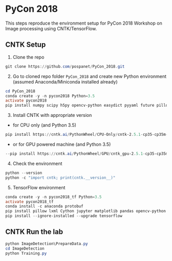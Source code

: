 # PyCon 2018
This steps reproduce the environment setup for PyCon 2018 Workshop on Image processing using CNTK/TensorFlow.
## CNTK Setup

1. Clone the repo
```powershell 
git clone https://github.com/pospanet/PyCon_2018.git
```
2. Go to cloned repo folder `PyCon_2018` and create new Python environment (assumed Anaconda/Miniconda installed already)

```powershell
cd PyCon_2018
conda create -y -n pycon2018 Python=3.5
activate pycon2018
pip install numpy scipy h5py opencv-python easydict pyyaml future pillow matplotlib
```
3. Install CNTK with appropriate version
- for CPU only (and Python 3.5)
```powershell
pip install https://cntk.ai/PythonWheel/CPU-Only/cntk-2.5.1-cp35-cp35m-win_amd64.whl
```
- or for GPU powered machine (and Python 3.5)
```powershell
--pip install https://cntk.ai/PythonWheel/GPU/cntk_gpu-2.5.1-cp35-cp35m-win_amd64.whl
```
4. Check the environment
```powershell
python --version
python -c "import cntk; print(cntk.__version__)"
```
5. TensorFlow environment
```powershell
conda create -y -n pycon2018_tf Python=3.5
activate pycon2018_tf
conda install -c anaconda protobuf
pip install pillow lxml Cython jupyter matplotlib pandas opencv-python
pip install --ignore-installed --upgrade tensorflow
```
## CNTK Run the lab
```powershell
python ImageDetection\PrepareData.py
cd ImageDetection
python Training.py
```
